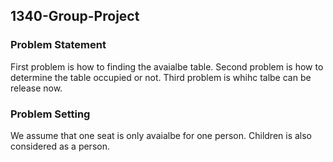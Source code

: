 ## 1340-Group-Project

### Problem Statement
First problem is how to finding the avaialbe table. Second problem is how to determine the table occupied or not. Third problem is whihc talbe can be release now.
### Problem Setting
We assume that one seat is only avaialbe for one person. Children is also considered as a person.
